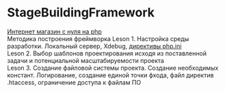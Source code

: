 # StageBuildingFramework
<a href="https://www.youtube.com/playlist?list=PLfWxkvC096mJzCJr7yQHCBM7IsM-pniPD">Интернет магазин с нуля на php</a></br>
Методика построения фреймворка
Leson 1. Настройка среды разработки. Локальный сервер, Xdebug, <a href = "https://www.php.net/manual/ru/ini.list.php">директивы php.ini</a><br>
Leson 2. Выбор шаблонов проектирования исходя из поставленной задачи и потенциальной масштабируемости проекта</br>
Leson 3. Создание файловой системы проекта. Создание необходимых констант. Логирование, создание единой точки фхода, файл директив .htaccess, ограничение доступа к файлам ПО</br>
